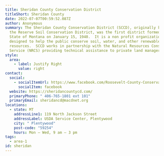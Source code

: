 ```yaml
---
title: Sheridan County Conservation District
titleShort: Sheridan County
date: 2022-07-07T00:59:52.087Z
author: Anonymous
summary: The Sheridan County Conservation District (SCCD), originally known as
  the Reserve Soil Conservation District, was the first district formed in the
  State of Montana on January 15, 1940.  It is a non profit organization that is
  designed to help the public conserve soil, water, and other renewable
  resources.  SCCD works in partnership with the Natural Resources Conservation
  Service (NRCS) providing technical assistance to private land managers.
style:
  area:
    - label: Justify Right
      value: right
contact:
  social:
    - socialItemUrl: https://www.facebook.com/Roosevelt-County-Conservation-District-114832038626345/
      socialItem: facebook
  website: https://sheridancountycd.com/
  primaryPhone: " 406-765-1801 ext 101"
  primaryEmail: sheridancd@macdnet.org
locations:
  - state: MT
    addressLine1: 119 North Jackson Street
    addressLabel: USDA Service Center, Plentywood
    city: " Plentywood"
    post-code: "59254"
    hours: Mon – Wed, 9 am – 3 pm
tags:
  - area-1
id: sheridan
---
```

